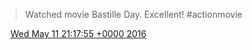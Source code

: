 > Watched movie Bastille Day\. Excellent\! \#actionmovie

<img src="../../media/tweet.ico" width="12" /> [Wed May 11 21:17:55 +0000 2016](https://twitter.com/DromerDenker/status/730507251274878976)